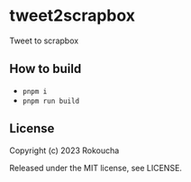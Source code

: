 # tweet2scrapbox

Tweet to scrapbox

## How to build

- `pnpm i`
- `pnpm run build`

## License

Copyright (c) 2023 Rokoucha

Released under the MIT license, see LICENSE.
